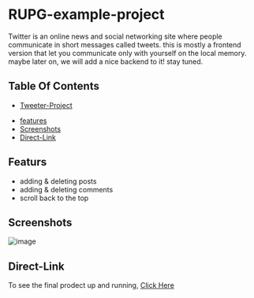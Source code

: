 # RUPG-example-project
  Twitter is an online news and social networking site where people communicate in short messages called tweets.
  this is mostly a frontend version that let you communicate only with yourself on the local memory.
  maybe later on, we will add a nice backend to it! stay tuned.


## Table Of Contents
- [Tweeter-Project](#Tweeter-Project)
* [features](#featurs)
* [Screenshots](#screenshots)
* [Direct-Link](#Direct-Link)


## Featurs
- adding & deleting posts
- adding & deleting comments
- scroll back to the top

## Screenshots
![image](https://user-images.githubusercontent.com/54746985/189476431-58e9f765-463c-4cb4-ab68-aecc270b94e1.png)

## Direct-Link
To see the final prodect up and running,
[Click Here]([https://nirnicole.github.io/Tweeter-Project/src/](https://nirnicole.github.io/RUPG-example-project/))
